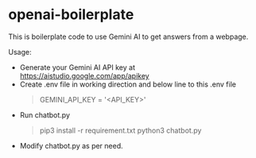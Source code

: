 # openai-boilerplate
This is boilerplate code to use Gemini AI to get answers from a webpage.

Usage:
- Generate your Gemini AI API key at https://aistudio.google.com/app/apikey
- Create .env file in working direction and below line to this .env file
  > GEMINI_API_KEY = '<API_KEY>'
- Run chatbot.py
  > pip3 install -r requirement.txt
  > python3 chatbot.py
- Modify chatbot.py as per need. 
